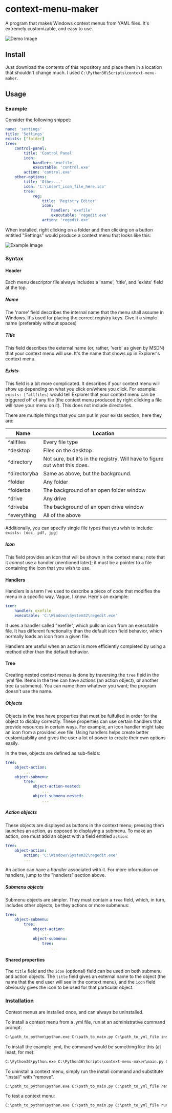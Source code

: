 # context-menu-maker

A program that makes Windows context menus from YAML files. It's extremely 
customizable, and easy to use.

![Demo Image](https://cloud.githubusercontent.com/assets/7797957/23379972/018fb536-fd07-11e6-8fc2-0787d84af43f.png)

## Install

Just download the contents of this repository and place them in a location that
shouldn't change much. I used  `C:\Python36\Scripts\context-menu-maker`.

## Usage

### Example

Consider the following snippet:

```yaml
name: 'settings'
title: 'Settings'
exists: [^folder]
tree:
	control-panel:
    	title: 'Control Panel'
        icon:
        	handler: 'exefile'
            executable: 'control.exe'
        action: 'control.exe'
    other-options:
    	title: 'Other...'
        icon: 'C:\insert_icon_file_here.ico'
        tree:
        	reg:
            	title: 'Registry Editor'
                icon:
                	handler: 'exefile'
                    executable: 'regedit.exe'
                action: 'regedit.exe'
```
When installed, right clicking on a folder and then clicking on a button
entitled "Settings" would produce a context menu that looks like this:

![Example Image](https://cloud.githubusercontent.com/assets/7797957/23379902/abb01cc8-fd06-11e6-9575-155931b27e4d.png)

### Syntax

#### Header

Each menu descriptor file always includes a 'name', 'title', and 'exists' 
field at the top.

##### Name

The 'name' field describes the internal name that the menu shall assume in Windows.
It's used for placing the correct registry keys. Give it a simple name 
(preferably without spaces)

##### Title

This field describes the external name (or, rather, 'verb' as given by MSDN) 
that your context menu will use. It's the name that shows up in Explorer's context menu.

##### Exists

This field is a bit more complicated. It describes if your context menu will show up 
depending on what you click on/where you click. For example:
`exists: [^allfiles]` would tell Explorer that your context menu can be triggered off
of any file (the context menu produced by right clicking a file will have your menu
on it). This does not include directories.

There are multiple things that you can put in your exists section; here they are:

| Name | Location |
|------|----------|
|^allfiles|Every file type|
|^desktop|Files on the desktop|
|^directory|Not sure, but it's in the registry. Will have to figure out what this does.|
|^directoryba|Same as above, but the background.|
|^folder|Any folder|
|^folderba|The background of an open folder window|
|^drive|Any drive|
|^driveba|The background of an open drive window|
|^everything|All of the above|

Additionally, you can specify single file types that you wish to include: 
`exists: [doc, pdf, jpg]`

##### Icon

This field provides an icon that will be shown in the context menu; note that it _cannot_
use a handler (mentioned later); it must be a pointer to a file containing the icon that 
you wish to use.

#### Handlers

Handlers is a term I've used to describe a piece of code that modifies the menu in a specific way.
Vague, I know. Here's an example:

```yaml
icon:
	handler: exefile
    executable: 'C:\Windows\System32\regedit.exe'
```

It uses a handler called "exefile", which pulls an icon from an executable file. It has different
functionality than the default icon field behavior, which normally loads an icon from a
given file.

Handlers are useful when an action is more efficiently completed by using a method other
than the default behavior.

#### Tree

Creating nested context menus is done by traversing the `tree` field in the .yml file.
Items in the tree can have actions (an action object), or another tree (a submenu). You can name them
whatever you want; the program doesn't use the name.

##### Objects

Objects in the tree have properties that must be fulfulled in order for the object
to display correctly. These properties can use certain handlers that provide resources
in certain ways. For example, an icon handler might take an icon from a provided .exe
file. Using handlers helps create better customizability and gives the user a lot of
power to create their own options easily.

In the tree, objects are defined as sub-fields:
```yaml
tree:
	object-action:
    	...
    object-submenu:
    	tree:
        	object-action-nested:
            	...
            object-submenu-nested:
            	...
```

##### Action objects

These objects are displayed as buttons in the context menu; pressing them launches an action,
as opposed to displaying a submenu. To make an action, one must add an object with a field entitled
`action`:
```yaml
tree:
	object-action:
    	action: 'C:\Windows\System32\regedit.exe'
        ...
```

An action can have a _handler_ associated with it. For more information on handlers, jump to the
"handlers" section above.

##### Submenu objects

Submenu objects are simpler. They must contain a `tree` field, which, in turn, includes other
objects, be they actions or more submenus:
```yaml
tree:
	object-submenu:
    	tree:
        	object-action:
            	...
            object-submenu:
            	tree:
                	...
```

#### Shared properties

The `title` field and the `icon` (optional) field can be used on both submenu and action objects.
The `title` field gives an external name to the object (the name that the end user will see in
the context menu), and the `icon` field obviously gives the icon to be used for that particular object.

### Installation
Context menus are installed once, and can always be uninstalled.

To install a context menu from a .yml file, run at an administrative command
prompt:

```cmd
C:\path_to_python\python.exe C:\path_to_main.py C:\path_to_yml_file install
```

To install the example .yml, the command would be something like this
(at least, for me):

```cmd
C:\Python36\python.exe C:\Python36\Scripts\context-menu-maker\main.py C:\Users\me\context-menus\example.yml install
```

To uninstall a context menu, simply run the install command and substitute 
"install" with "remove".

```cmd
C:\path_to_python\python.exe C:\path_to_main.py C:\path_to_yml_file remove
```

To test a context menu:

```cmd
C:\path_to_python\python.exe C:\path_to_main.py C:\path_to_yml_file run
```
